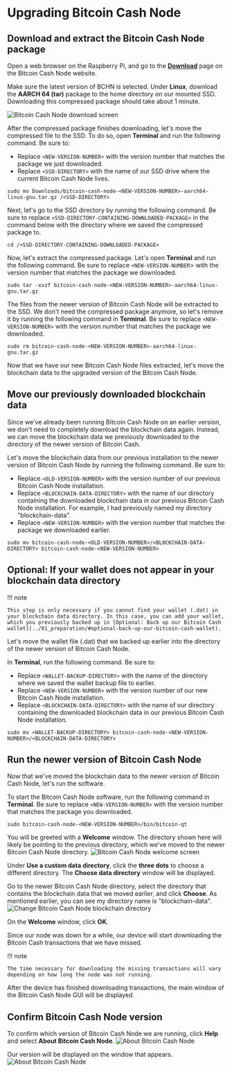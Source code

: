 # Upgrading Bitcoin Cash Node

## Download and extract the Bitcoin Cash Node package

Open a web browser on the Raspberry Pi, and go to the **[Download](https://bitcoincashnode.org/en/download.html)** page on the Bitcoin Cash Node website.

Make sure the latest version of BCHN is selected. Under **Linux**, download the **AARCH 64 (tar)** package to the home directory on our mounted SSD. Downloading this compressed package should take about 1 minute.

![Bitcoin Cash Node download screen](https://github.com/josh-wong/bitcoin-cash-node-on-raspberry-pi/blob/main/docs/assets/screenshots/bitcoin_cash_node_download.png?raw=true)

After the compressed package finishes downloading, let's move the compressed file to the SSD. To do so, open **Terminal** and run the following command. Be sure to:

- Replace `<NEW-VERSION-NUMBER>` with the version number that matches the package we just downloaded.
- Replace `<SSD-DIRECTORY>` with the name of our SSD drive where the current Bitcoin Cash Node lives.

```console
sudo mv Downloads/bitcoin-cash-node-<NEW-VERSION-NUMBER>-aarch64-linux-gnu.tar.gz /<SSD-DIRECTORY>
```

Next, let's go to the SSD directory by running the following command. Be sure to replace `<SSD-DIRECTORY-CONTAINING-DOWNLOADED-PACKAGE>` in the command below with the directory where we saved the compressed package to.

 ```console
 cd /<SSD-DIRECTORY-CONTAINING-DOWNLOADED-PACKAGE>
 ```

Now, let's extract the compressed package. Let's open **Terminal** and run the following command. Be sure to replace `<NEW-VERSION-NUMBER`> with the version number that matches the package we downloaded.

```console
sudo tar -xvzf bitcoin-cash-node-<NEW-VERSION-NUMBER>-aarch64-linux-gnu.tar.gz
```

The files from the newer version of Bitcoin Cash Node will be extracted to the SSD. We don't need the compressed package anymore, so let's remove it by running the following command in **Terminal**. Be sure to replace `<NEW-VERSION-NUMBER>` with the version number that matches the package we downloaded.

```console
sudo rm bitcoin-cash-node-<NEW-VERSION-NUMBER>-aarch64-linux-gnu.tar.gz
```

Now that we have our new Bitcoin Cash Node files extracted, let's move the blockchain data to the upgraded version of the Bitcoin Cash Node.

## Move our previously downloaded blockchain data

Since we've already been running Bitcoin Cash Node on an earlier version, we don't need to completely download the blockchain data again. Instead, we can move the blockchain data we previously downloaded to the directory of the newer version of Bitcoin Cash.

Let's move the blockchain data from our previous installation to the newer version of Bitcoin Cash Node by running the following command. Be sure to:

- Replace `<OLD-VERSION-NUMBER>` with the version number of our previous Bitcoin Cash Node installation.
- Replace `<BLOCKCHAIN-DATA-DIRECTORY>` with the name of our directory containing the downloaded blockchain data in our previous Bitcoin Cash Node installation. For example, I had previously named my directory "blockchain-data".
- Replace `<NEW-VERSION-NUMBER>` with the version number that matches the package we downloaded earlier.

```console
sudo mv bitcoin-cash-node-<OLD-VERSION-NUMBER>/<BLOCKCHAIN-DATA-DIRECTORY> bitcoin-cash-node-<NEW-VERSION-NUMBER>
```

## Optional: If your wallet does not appear in your blockchain data directory

!!! note
    
    This step is only necessary if you cannot find your wallet (.dat) in your blockchain data directory. In this case, you can add your wallet, which you previously backed up in [Optional: Back up our Bitcoin Cash wallet](../01_preparation/#optional-back-up-our-bitcoin-cash-wallet).

Let's move the wallet file (.dat) that we backed up earlier into the directory of the newer version of Bitcoin Cash Node.

In **Terminal**, run the following command. Be sure to:

- Replace `<WALLET-BACKUP-DIRECTORY>` with the name of the directory where we saved the wallet backup file to earlier.
- Replace `<NEW-VERSION-NUMBER>` with the version number of our new Bitcoin Cash Node installation.
- Replace `<BLOCKCHAIN-DATA-DIRECTORY>` with the name of our directory containing the downloaded blockchain data in our previous Bitcoin Cash Node installation.

```console
sudo mv <WALLET-BACKUP-DIRECTORY> bitcoin-cash-node-<NEW-VERSION-NUMBER>/<BLOCKCHAIN-DATA-DIRECTORY>
```

## Run the newer version of Bitcoin Cash Node

Now that we've moved the blockchain data to the newer version of Bitcoin Cash Node, let's run the software. 

To start the Bitcoin Cash Node software, run the following command in **Terminal**. Be sure to replace `<NEW-VERSION-NUMBER>` with the version number that matches the package you downloaded.

```console
sudo bitcoin-cash-node-<NEW-VERSION-NUMBER>/bin/bitcoin-qt
```

You will be greeted with a **Welcome** window. The directory shown here will likely be pointing to the previous directory, which we've moved to the newer Bitcoin Cash Node directory.
![Bitcoin Cash Node welcome screen](https://github.com/josh-wong/bitcoin-cash-node-on-raspberry-pi/blob/main/docs/assets/screenshots/upgrade_bitcoin_cash_node_welcome.png?raw=true)

Under **Use a custom data directory**, click the **three dots** to choose a different directory. The **Choose data directory** window will be displayed.

Go to the newer Bitcoin Cash Node directory, select the directory that contains the blockchain data that we moved earlier, and click **Choose**. As mentioned earlier, you can see my directory name is "blockchain-data".
![Change Bitcoin Cash Node blockchain directory](https://github.com/josh-wong/bitcoin-cash-node-on-raspberry-pi/blob/main/docs/assets/screenshots/upgrade_bitcoin_cash_node_welcome_change_directory.png?raw=true)

On the **Welcome** window, click **OK**.

Since our node was down for a while, our device will start downloading the Bitcoin Cash transactions that we have missed.

!!! note
    
    The time necessary for downloading the missing transactions will vary depending on how long the node was not running.

After the device has finished downloading transactions, the main window of the Bitcoin Cash Node GUI will be displayed.

## Confirm Bitcoin Cash Node version

To confirm which version of Bitcoin Cash Node we are running, click **Help** and select **About Bitcoin Cash Node**.
![About Bitcoin Cash Node](https://github.com/josh-wong/bitcoin-cash-node-on-raspberry-pi/blob/main/docs/assets/screenshots/upgrade_bitcoin_cash_node_help_about.png?raw=true)

Our version will be displayed on the window that appears.
![About Bitcoin Cash Node](https://github.com/josh-wong/bitcoin-cash-node-on-raspberry-pi/blob/main/docs/assets/screenshots/upgrade_bitcoin_cash_node_about.png?raw=true)
